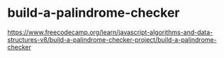 # build-a-palindrome-checker
https://www.freecodecamp.org/learn/javascript-algorithms-and-data-structures-v8/build-a-palindrome-checker-project/build-a-palindrome-checker
